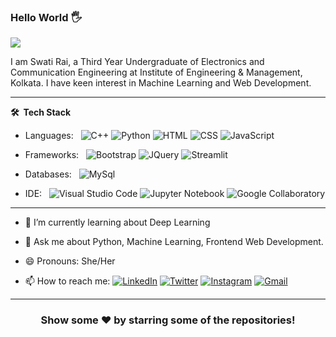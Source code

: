
### Hello World 🖐

<p align="left"> <img src="https://komarev.com/ghpvc/?username=rai1410swati&label=MyProfileViews&color=blue&style=plastic%22%20alt=%22rai1410swati" /> </p>

I am Swati Rai, a Third Year Undergraduate of Electronics and Communication Engineering at Institute of Engineering & Management, Kolkata. 
I have keen interest in Machine Learning and Web Development.

***

**🛠 &nbsp;Tech Stack**

- Languages: &nbsp;
  ![C++](https://img.shields.io/badge/-C++-333333?style=flat&logo=c++&logoColor=563D7C)
  ![Python](https://img.shields.io/badge/Python-333333?style=flat&logo=python&logoColor=563D7C)
  ![HTML](https://img.shields.io/badge/-HTML-333333?style=flat&logo=HTML5)
  ![CSS](https://img.shields.io/badge/-CSS-333333?style=flat&logo=CSS3&logoColor=1572B6)
  ![JavaScript](https://img.shields.io/badge/-JavaScript-333333?style=flat&logo=javascript)

- Frameworks: &nbsp;
  ![Bootstrap](https://img.shields.io/badge/-Bootstrap-333333?style=flat&logo=bootstrap&logoColor=563D7C)
  ![JQuery](https://img.shields.io/badge/-JQuery-333333?style=flat&logo=jquery&logoColor=1572B6)
  ![Streamlit](https://img.shields.io/badge/-Streamlit-333333?style=flat&logo=streamlit&logoColor=1572B6)

- Databases:  &nbsp;
  ![MySql](https://img.shields.io/badge/-MySql-333333?style=flat&logo=mysql)

- IDE: &nbsp;
  ![Visual Studio Code](https://img.shields.io/badge/-Visual%20Studio%20Code-333333?style=flat&logo=visual-studio-code&logoColor=007ACC)
  ![Jupyter Notebook](https://img.shields.io/badge/-Jupyter%20Notebook-333333?style=flat&logo=jupyter%20notebook&logoColor=1572B6)
  ![Google Collaboratory](https://img.shields.io/badge/-GoogleCollaboratory-333333?style=flat&logo=googlecollaboratory&logoColor=1572B6)

***

-  🌱 I’m currently learning about Deep Learning

-  💬 Ask me about Python, Machine Learning, Frontend Web Development.

-  😄 Pronouns: She/Her

-  📫 How to reach me:
[![LinkedIn](https://img.shields.io/badge/-Swati_Rai-2867B2?style=flat&logo=Linkedin&logoColor=white)](https://www.linkedin.com/in/swatirai1410/)
[![Twitter](https://img.shields.io/badge/-raiswati\_14-1da1f2?style=flat&logo=Twitter&logoColor=white)](https://twitter.com/raiswati_14/)
[![Instagram](https://img.shields.io/badge/-\_swati\_rai14-833ab4?style=flat&logo=Instagram&logoColor=white)](https://www.instagram.com/_swati_rai14/)
[![Gmail](https://img.shields.io/badge/-Swati_Rai-DB4437?style=flat&logo=Gmail&logoColor=white)](mailto:rai1410swati@gmail.com)

***

<div align="center">

### Show some ❤️ by starring some of the repositories!

</div>
